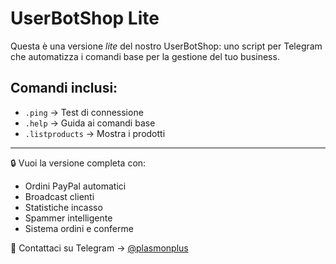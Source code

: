 # UserBotShop Lite

Questa è una versione *lite* del nostro UserBotShop: uno script per Telegram che automatizza i comandi base per la gestione del tuo business.

## Comandi inclusi:
- `.ping` → Test di connessione
- `.help` → Guida ai comandi base
- `.listproducts` → Mostra i prodotti

---

🔒 Vuoi la versione completa con:
- Ordini PayPal automatici
- Broadcast clienti
- Statistiche incasso
- Spammer intelligente
- Sistema ordini e conferme

💬 Contattaci su Telegram → [@plasmonplus](https://t.me/plasmonplus)
